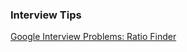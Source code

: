 ### Interview Tips

[Google Interview Problems: Ratio Finder](https://medium.com/@alexgolec/google-interview-problems-ratio-finder-d7aa8bf201e3)

